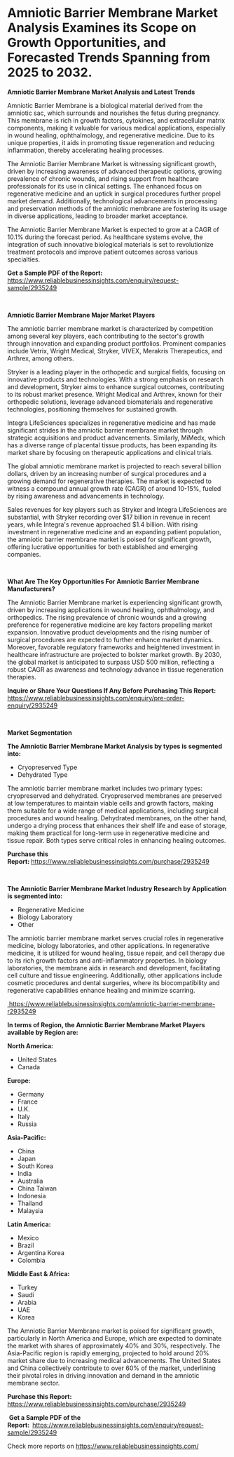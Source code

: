 <p><h1>Amniotic Barrier Membrane Market Analysis Examines its Scope on Growth Opportunities, and Forecasted Trends Spanning from 2025 to 2032.</h1></p><p><strong>Amniotic Barrier Membrane Market Analysis and Latest Trends</strong></p>
<p><p>Amniotic Barrier Membrane is a biological material derived from the amniotic sac, which surrounds and nourishes the fetus during pregnancy. This membrane is rich in growth factors, cytokines, and extracellular matrix components, making it valuable for various medical applications, especially in wound healing, ophthalmology, and regenerative medicine. Due to its unique properties, it aids in promoting tissue regeneration and reducing inflammation, thereby accelerating healing processes.</p><p>The Amniotic Barrier Membrane Market is witnessing significant growth, driven by increasing awareness of advanced therapeutic options, growing prevalence of chronic wounds, and rising support from healthcare professionals for its use in clinical settings. The enhanced focus on regenerative medicine and an uptick in surgical procedures further propel market demand. Additionally, technological advancements in processing and preservation methods of the amniotic membrane are fostering its usage in diverse applications, leading to broader market acceptance.</p><p>The Amniotic Barrier Membrane Market is expected to grow at a CAGR of 10.1% during the forecast period. As healthcare systems evolve, the integration of such innovative biological materials is set to revolutionize treatment protocols and improve patient outcomes across various specialties.</p></p>
<p><strong>Get a Sample PDF of the Report:&nbsp;</strong> <a href="https://www.reliablebusinessinsights.com/enquiry/request-sample/2935249?utm_campaign=3438&utm_medium=2&utm_source=Github&utm_content=ia&utm_term=14032025&utm_id=amniotic-barrier-membrane">https://www.reliablebusinessinsights.com/enquiry/request-sample/2935249</a></p>
<p>&nbsp;</p>
<p><strong>Amniotic Barrier Membrane Major Market Players</strong></p>
<p><p>The amniotic barrier membrane market is characterized by competition among several key players, each contributing to the sector's growth through innovation and expanding product portfolios. Prominent companies include Vetrix, Wright Medical, Stryker, VIVEX, Merakris Therapeutics, and Arthrex, among others.</p><p>Stryker is a leading player in the orthopedic and surgical fields, focusing on innovative products and technologies. With a strong emphasis on research and development, Stryker aims to enhance surgical outcomes, contributing to its robust market presence. Wright Medical and Arthrex, known for their orthopedic solutions, leverage advanced biomaterials and regenerative technologies, positioning themselves for sustained growth.</p><p>Integra LifeSciences specializes in regenerative medicine and has made significant strides in the amniotic barrier membrane market through strategic acquisitions and product advancements. Similarly, MiMedx, which has a diverse range of placental tissue products, has been expanding its market share by focusing on therapeutic applications and clinical trials.</p><p>The global amniotic membrane market is projected to reach several billion dollars, driven by an increasing number of surgical procedures and a growing demand for regenerative therapies. The market is expected to witness a compound annual growth rate (CAGR) of around 10-15%, fueled by rising awareness and advancements in technology.</p><p>Sales revenues for key players such as Stryker and Integra LifeSciences are substantial, with Stryker recording over $17 billion in revenue in recent years, while Integra's revenue approached $1.4 billion. With rising investment in regenerative medicine and an expanding patient population, the amniotic barrier membrane market is poised for significant growth, offering lucrative opportunities for both established and emerging companies.</p></p>
<p>&nbsp;</p>
<p><strong>What Are The Key Opportunities For Amniotic Barrier Membrane Manufacturers?</strong></p>
<p><p>The Amniotic Barrier Membrane market is experiencing significant growth, driven by increasing applications in wound healing, ophthalmology, and orthopedics. The rising prevalence of chronic wounds and a growing preference for regenerative medicine are key factors propelling market expansion. Innovative product developments and the rising number of surgical procedures are expected to further enhance market dynamics. Moreover, favorable regulatory frameworks and heightened investment in healthcare infrastructure are projected to bolster market growth. By 2030, the global market is anticipated to surpass USD 500 million, reflecting a robust CAGR as awareness and technology advance in tissue regeneration therapies.</p></p>
<p><strong>Inquire or Share Your Questions If Any Before Purchasing This Report:</strong> <a href="https://www.reliablebusinessinsights.com/enquiry/pre-order-enquiry/2935249?utm_campaign=3438&utm_medium=2&utm_source=Github&utm_content=ia&utm_term=14032025&utm_id=amniotic-barrier-membrane">https://www.reliablebusinessinsights.com/enquiry/pre-order-enquiry/2935249</a></p>
<p>&nbsp;</p>
<p><strong>Market Segmentation</strong></p>
<p><strong>The Amniotic Barrier Membrane Market Analysis by types is segmented into:</strong></p>
<p><ul><li>Cryopreserved Type</li><li>Dehydrated Type</li></ul></p>
<p><p>The amniotic barrier membrane market includes two primary types: cryopreserved and dehydrated. Cryopreserved membranes are preserved at low temperatures to maintain viable cells and growth factors, making them suitable for a wide range of medical applications, including surgical procedures and wound healing. Dehydrated membranes, on the other hand, undergo a drying process that enhances their shelf life and ease of storage, making them practical for long-term use in regenerative medicine and tissue repair. Both types serve critical roles in enhancing healing outcomes.</p></p>
<p><strong>Purchase this Report:&nbsp;</strong><a href="https://www.reliablebusinessinsights.com/purchase/2935249?utm_campaign=3438&utm_medium=2&utm_source=Github&utm_content=ia&utm_term=14032025&utm_id=amniotic-barrier-membrane">https://www.reliablebusinessinsights.com/purchase/2935249</a></p>
<p>&nbsp;</p>
<p><strong>The Amniotic Barrier Membrane Market Industry Research by Application is segmented into:</strong></p>
<p><ul><li>Regenerative Medicine</li><li>Biology Laboratory</li><li>Other</li></ul></p>
<p><p>The amniotic barrier membrane market serves crucial roles in regenerative medicine, biology laboratories, and other applications. In regenerative medicine, it is utilized for wound healing, tissue repair, and cell therapy due to its rich growth factors and anti-inflammatory properties. In biology laboratories, the membrane aids in research and development, facilitating cell culture and tissue engineering. Additionally, other applications include cosmetic procedures and dental surgeries, where its biocompatibility and regenerative capabilities enhance healing and minimize scarring.</p></p>
<p><a href="https://www.reliablebusinessinsights.com/amniotic-barrier-membrane-r2935249?utm_campaign=3438&utm_medium=2&utm_source=Github&utm_content=ia&utm_term=14032025&utm_id=amniotic-barrier-membrane">&nbsp;https://www.reliablebusinessinsights.com/amniotic-barrier-membrane-r2935249</a></p>
<p><strong>In terms of Region, the Amniotic Barrier Membrane Market Players available by Region are:</strong></p>
<p>
    <p> <strong> North America: </strong>
        <ul>
            <li>United States</li>
            <li>Canada</li>
        </ul>
        </p> 
    <p> <strong> Europe: </strong>
        <ul>
            <li>Germany</li>
            <li>France</li>
            <li>U.K.</li>
            <li>Italy</li>
            <li>Russia</li>
        </ul>
        </p> 
    <p> <strong> Asia-Pacific: </strong>
        <ul>
            <li>China</li>
            <li>Japan</li>
            <li>South Korea</li>
            <li>India</li>
            <li>Australia</li>
            <li>China Taiwan</li>
            <li>Indonesia</li>
            <li>Thailand</li>
            <li>Malaysia</li>
        </ul>
        </p> 
    <p> <strong> Latin America: </strong>
        <ul>
            <li>Mexico</li>
            <li>Brazil</li>
            <li>Argentina Korea</li>
            <li>Colombia</li>
        </ul>
        </p> 
    <p> <strong> Middle East & Africa: </strong>
        <ul>
            <li>Turkey</li>
            <li>Saudi</li>
            <li>Arabia</li>
            <li>UAE</li>
            <li>Korea</li>
        </ul>
    </p>
    </p>
<p><p>The Amniotic Barrier Membrane market is poised for significant growth, particularly in North America and Europe, which are expected to dominate the market with shares of approximately 40% and 30%, respectively. The Asia-Pacific region is rapidly emerging, projected to hold around 20% market share due to increasing medical advancements. The United States and China collectively contribute to over 60% of the market, underlining their pivotal roles in driving innovation and demand in the amniotic membrane sector.</p></p>
<p><strong>Purchase this Report: </strong><a href="https://www.reliablebusinessinsights.com/purchase/2935249?utm_campaign=3438&utm_medium=2&utm_source=Github&utm_content=ia&utm_term=14032025&utm_id=amniotic-barrier-membrane">https://www.reliablebusinessinsights.com/purchase/2935249</a></p>
<p>&nbsp;<strong>Get a Sample PDF of the Report:&nbsp;&nbsp;</strong><a href="https://www.reliablebusinessinsights.com/enquiry/request-sample/2935249?utm_campaign=3438&utm_medium=2&utm_source=Github&utm_content=ia&utm_term=14032025&utm_id=amniotic-barrier-membrane">https://www.reliablebusinessinsights.com/enquiry/request-sample/2935249</a></p>
<p><strong></strong></p>
<p>Check more reports on <a href="https://www.reliablebusinessinsights.com/?utm_campaign=3438&utm_medium=2&utm_source=Github&utm_content=ia&utm_term=14032025&utm_id=amniotic-barrier-membrane">https://www.reliablebusinessinsights.com/</a></p>